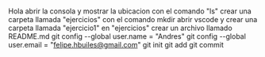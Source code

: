 #

Hola
abrir la consola y mostrar la ubicacion con el comando "ls"
crear una carpeta llamada "ejercicios" con el comando mkdir
abrir vscode y crear una carpeta llamada "ejercicio1" en "ejercicios"
crear un archivo llamado README.md
git config --global user.name = "Andres"
git config --global user.email = "felipe.hbuiles@gmail.com"
git init
git add
git commit
